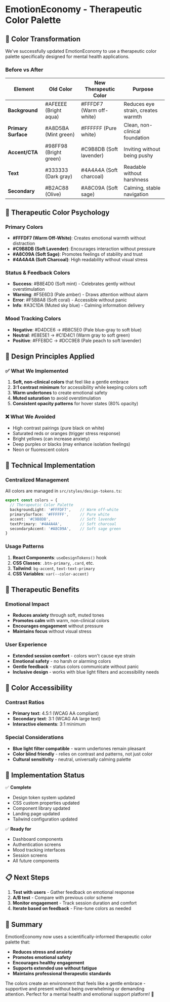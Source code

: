 # EmotionEconomy - Therapeutic Color Palette

## 🎨 Color Transformation

We've successfully updated EmotionEconomy to use a therapeutic color palette specifically designed for mental health applications.

### Before vs After

| Element | Old Color | New Therapeutic Color | Purpose |
|---------|-----------|----------------------|---------|
| **Background** | #AFEEEE (Bright aqua) | #FFFDF7 (Warm off-white) | Reduces eye strain, creates warmth |
| **Primary Surface** | #A8D5BA (Mint green) | #FFFFFF (Pure white) | Clean, non-clinical foundation |
| **Accent/CTA** | #98FF98 (Bright green) | #C9B8DB (Soft lavender) | Inviting without being pushy |
| **Text** | #333333 (Dark gray) | #4A4A4A (Soft charcoal) | Readable without harshness |
| **Secondary** | #B2AC88 (Olive) | #A8C09A (Soft sage) | Calming, stable navigation |

## 🧠 Therapeutic Color Psychology

### Primary Colors
- **#FFFDF7 (Warm Off-White)**: Creates emotional warmth without distraction
- **#C9B8DB (Soft Lavender)**: Encourages interaction without pressure
- **#A8C09A (Soft Sage)**: Promotes feelings of stability and trust
- **#4A4A4A (Soft Charcoal)**: High readability without visual stress

### Status & Feedback Colors
- **Success**: #B8E4D0 (Soft mint) - Celebrates gently without overstimulation
- **Warning**: #F5E6D3 (Pale amber) - Draws attention without alarm
- **Error**: #F5B8A8 (Soft coral) - Accessible without panic
- **Info**: #A3C1DA (Muted sky blue) - Calming information delivery

### Mood Tracking Colors
- **Negative**: #D4DCE6 → #B8C5E0 (Pale blue-gray to soft blue)
- **Neutral**: #E8E5E1 → #C1D4C1 (Warm gray to soft green)
- **Positive**: #FFE8DC → #DCC9E8 (Pale peach to soft lavender)

## 🎯 Design Principles Applied

### ✅ What We Implemented
1. **Soft, non-clinical colors** that feel like a gentle embrace
2. **3:1 contrast minimum** for accessibility while keeping colors soft
3. **Warm undertones** to create emotional safety
4. **Muted saturation** to avoid overstimulation
5. **Consistent opacity patterns** for hover states (80% opacity)

### ❌ What We Avoided
- High contrast pairings (pure black on white)
- Saturated reds or oranges (trigger stress response)
- Bright yellows (can increase anxiety)
- Deep purples or blacks (may enhance isolation feelings)
- Neon or fluorescent colors

## 🔧 Technical Implementation

### Centralized Management
All colors are managed in `src/styles/design-tokens.ts`:

```typescript
export const colors = {
  // Therapeutic Color Palette
  backgroundLight: '#FFFDF7',    // Warm off-white
  primarySurface: '#FFFFFF',     // Pure white
  accent: '#C9B8DB',             // Soft lavender
  textPrimary: '#4A4A4A',        // Soft charcoal
  secondaryAccent: '#A8C09A',    // Soft sage green
}
```

### Usage Patterns
1. **React Components**: `useDesignTokens()` hook
2. **CSS Classes**: `.btn-primary`, `.card`, etc.
3. **Tailwind**: `bg-accent`, `text-text-primary`
4. **CSS Variables**: `var(--color-accent)`

## 🌟 Therapeutic Benefits

### Emotional Impact
- **Reduces anxiety** through soft, muted tones
- **Promotes calm** with warm, non-clinical colors
- **Encourages engagement** without pressure
- **Maintains focus** without visual stress

### User Experience
- **Extended session comfort** - colors won't cause eye strain
- **Emotional safety** - no harsh or alarming colors
- **Gentle feedback** - status colors communicate without panic
- **Inclusive design** - works with blue light filters and accessibility needs

## 🎨 Color Accessibility

### Contrast Ratios
- **Primary text**: 4.5:1 (WCAG AA compliant)
- **Secondary text**: 3:1 (WCAG AA large text)
- **Interactive elements**: 3:1 minimum

### Special Considerations
- **Blue light filter compatible** - warm undertones remain pleasant
- **Color blind friendly** - relies on contrast and patterns, not just color
- **Cultural sensitivity** - neutral, universally calming palette

## 🚀 Implementation Status

✅ **Complete**
- Design token system updated
- CSS custom properties updated
- Component library updated
- Landing page updated
- Tailwind configuration updated

✅ **Ready for**
- Dashboard components
- Authentication screens
- Mood tracking interfaces
- Session screens
- All future components

## 📋 Next Steps

1. **Test with users** - Gather feedback on emotional response
2. **A/B test** - Compare with previous color scheme
3. **Monitor engagement** - Track session duration and comfort
4. **Iterate based on feedback** - Fine-tune colors as needed

## 🎯 Summary

EmotionEconomy now uses a scientifically-informed therapeutic color palette that:
- **Reduces stress and anxiety**
- **Promotes emotional safety**
- **Encourages healthy engagement**
- **Supports extended use without fatigue**
- **Maintains professional therapeutic standards**

The colors create an environment that feels like a gentle embrace - supportive and present without being overwhelming or demanding attention. Perfect for a mental health and emotional support platform! 🌸
